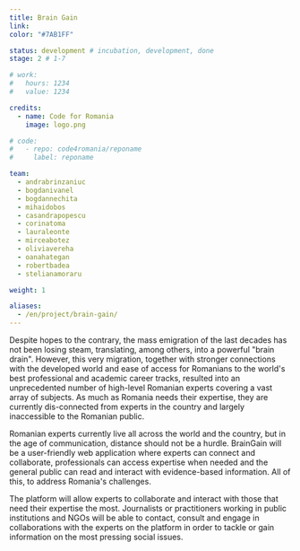 ```yaml
---
title: Brain Gain
link: 
color: "#7AB1FF"

status: development # incubation, development, done
stage: 2 # 1-7

# work:
#   hours: 1234
#   value: 1234

credits:
  - name: Code for Romania
    image: logo.png

# code:
#   - repo: code4romania/reponame
#     label: reponame

team:
  - andrabrinzaniuc
  - bogdanivanel
  - bogdannechita
  - mihaidobos
  - casandrapopescu
  - corinatoma
  - lauraleonte
  - mirceabotez
  - oliviavereha
  - oanahategan
  - robertbadea
  - stelianamoraru

weight: 1

aliases:
  - /en/project/brain-gain/
---
```

Despite hopes to the contrary, the mass emigration of the last decades has not been losing steam, translating, among others, into a powerful "brain drain". However, this very migration, together with stronger connections with the developed world and ease of access for Romanians to the world's best professional and academic career tracks, resulted into an unprecedented number of high-level Romanian experts covering a vast array of subjects. As much as Romania needs their expertise, they are currently dis-connected from experts in the country and largely inaccessible to the Romanian public.

Romanian experts currently live all across the world and the country, but in the age of communication, distance should not be a hurdle. BrainGain will be a user-friendly web application where experts can connect and collaborate, professionals can access expertise when needed and the general public can read and interact with evidence-based information. All of this, to address Romania's challenges.

The platform will allow experts to collaborate and interact with those that need their expertise  the most. Journalists or practitioners working in public institutions and NGOs will be able to contact, consult and engage in collaborations with the experts on the platform in order to tackle or gain information on the most pressing social issues.
